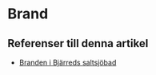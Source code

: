 # Brand

## Referenser till denna artikel

* [Branden i Bjärreds saltsjöbad](Branden%20i%20Bjärreds%20saltsjöbad)
